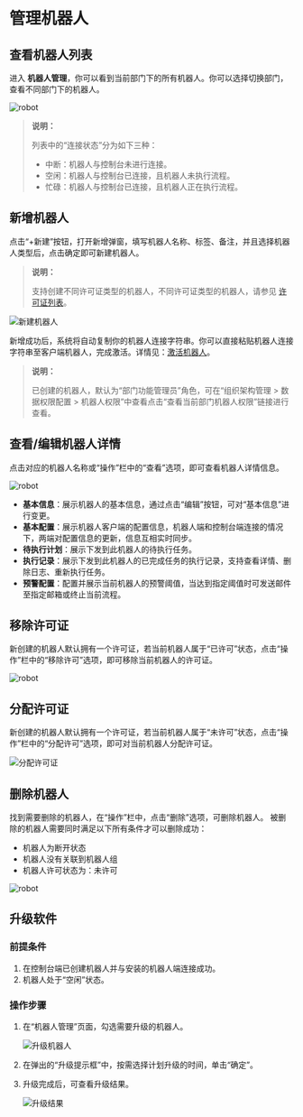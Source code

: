# 管理机器人

## 查看机器人列表

进入 **机器人管理**，你可以看到当前部门下的所有机器人。你可以选择切换部门，查看不同部门下的机器人。

 ![robot](https://docimages.blob.core.chinacloudapi.cn/images/Console/0528robot-list.png)

> **说明：**
>
> 列表中的“连接状态”分为如下三种：
>
> - 中断：机器人与控制台未进行连接。
> - 空闲：机器人与控制台已连接，且机器人未执行流程。
> - 忙碌：机器人与控制台已连接，且机器人正在执行流程。

## 新增机器人

点击“+新建”按钮，打开新增弹窗，填写机器人名称、标签、备注，并且选择机器人类型后，点击确定即可新建机器人。

> **说明：**
>
> 支持创建不同许可证类型的机器人，不同许可证类型的机器人，请参见 [许可证列表](./../../management/license/useLicense.md)。

 ![新建机器人](https://docimages.blob.core.chinacloudapi.cn/images/Console/0528robot-new.png)

 新增成功后，系统将自动复制你的机器人连接字符串。你可以直接粘贴机器人连接字符串至客户端机器人，完成激活。详情见：[激活机器人](./../../../Robot/license.md)。

> **说明：**
>
> 已创建的机器人，默认为“部门功能管理员”角色，可在“组织架构管理 > 数据权限配置 > 机器人权限”中查看点击“查看当前部门机器人权限”链接进行查看。

## 查看/编辑机器人详情

点击对应的机器人名称或“操作”栏中的“查看”选项，即可查看机器人详情信息。

 ![robot](https://docimages.blob.core.chinacloudapi.cn/images/Console/0528robot-view.png)

- **基本信息**：展示机器人的基本信息，通过点击“编辑”按钮，可对“基本信息”进行变更。
- **基本配置**：展示机器人客户端的配置信息，机器人端和控制台端连接的情况下，两端对配置信息的更新，信息互相实时同步。
- **待执行计划**：展示下发到此机器人的待执行任务。
- **执行记录**：展示下发到此机器人的已完成任务的执行记录，支持查看详情、删除日志、重新执行任务。
- **预警配置**：配置并展示当前机器人的预警阈值，当达到指定阈值时可发送邮件至指定邮箱或终止当前流程。

## 移除许可证

新创建的机器人默认拥有一个许可证，若当前机器人属于“已许可”状态，点击“操作”栏中的“移除许可”选项，即可移除当前机器人的许可证。

 ![robot](https://docimages.blob.core.chinacloudapi.cn/images/Console/0528robot-remove-lic.png)

## 分配许可证

新创建的机器人默认拥有一个许可证，若当前机器人属于“未许可”状态，点击“操作”栏中的“分配许可”选项，即可对当前机器人分配许可证。

 ![分配许可证](https://docimages.blob.core.chinacloudapi.cn/images/Console/0528robot-manage-lic.png)

## 删除机器人

找到需要删除的机器人，在“操作”栏中，点击“删除”选项，可删除机器人。 被删除的机器人需要同时满足以下所有条件才可以删除成功：

- 机器人为断开状态
- 机器人没有关联到机器人组
- 机器人许可状态为：未许可


 ![robot](https://docimages.blob.core.chinacloudapi.cn/images/Console/robot/robot/%E5%88%A0%E9%99%A4%E6%9C%BA%E5%99%A8%E4%BA%BA.png)

## 升级软件

### 前提条件

1. 在控制台端已创建机器人并与安装的机器人端连接成功。
2. 机器人处于“空闲”状态。

### 操作步骤

1. 在“机器人管理”页面，勾选需要升级的机器人。

    ![升级机器人](https://docimages.blob.core.chinacloudapi.cn/images/Console/0528robot-upgrade1.png)

2. 在弹出的“升级提示框”中，按需选择计划升级的时间，单击“确定”。
3. 升级完成后，可查看升级结果。

    ![升级结果](https://docimages.blob.core.chinacloudapi.cn/images/Console/0528robot-upgrade2.png)

